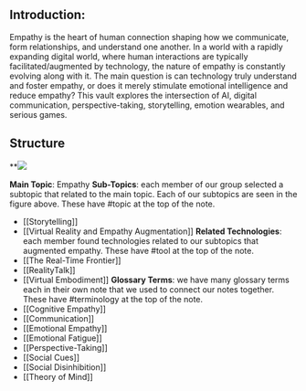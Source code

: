 ## Introduction:
Empathy is the heart of human connection shaping how we communicate, form relationships, and understand one another. In a world with a rapidly expanding digital world, where human interactions are typically facilitated/augmented by technology, the nature of empathy is constantly evolving along with it. The main question is can technology truly understand and foster empathy, or does it merely stimulate emotional intelligence and reduce empathy? This vault explores the intersection of AI, digital communication, perspective-taking, storytelling, emotion wearables, and serious games.

## Structure
**![](https://lh7-rt.googleusercontent.com/docsz/AD_4nXflxkL6ziHRK6H-NBSaKw2SZShuOYye4lIUEmYnQAGhPNM-7ZvzlXbDrrUMFZIMiAjdpoaMWoxEunWiDujGgdK9zgN1eO_ZfdT3VtnzgKLq8ZH-8n20XsiciErjCDYofGEnuaa0Uw?key=xdfsF3ZC0gzdm0PDx6A8SSZO)

**Main Topic**: Empathy 
**Sub-Topics**: each member of our group selected a subtopic that related to the main topic. Each of our subtopics are seen in the figure above. These have #topic at the top of the note.
- [[Storytelling]]
- [[Virtual Reality and Empathy Augmentation]]
**Related Technologies**: each member found technologies related to our subtopics that augmented empathy. These have #tool at the top of the note.
- [[The Real-Time Frontier]]
- [[RealityTalk]]
- [[Virtual Embodiment]]
**Glossary Terms**: we have many glossary terms each in their own note that we used to connect our notes together. These have #terminology at the top of the note.
- [[Cognitive Empathy]]
- [[Communication]]
- [[Emotional Empathy]]
- [[Emotional Fatigue]]
- [[Perspective-Taking]]
- [[Social Cues]]
- [[Social Disinhibition]]
- [[Theory of Mind]]




